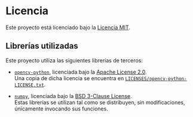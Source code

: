 # Licencia

Este proyecto está licenciado bajo la [Licencia MIT](LICENSE).

## Librerías utilizadas

Este proyecto utiliza las siguientes librerías de terceros:

- [`opencv-python`](https://github.com/opencv/opencv-python), licenciada bajo la [Apache License 2.0](https://www.apache.org/licenses/LICENSE-2.0).  
  Una copia de dicha licencia se encuentra en [`LICENSES/opencv-python-LICENSE.txt`](LICENSES/opencv-python-LICENSE.txt).

- [`numpy`](https://github.com/numpy/numpy), licenciada bajo la [BSD 3-Clause License](https://opensource.org/licenses/BSD-3-Clause).  
Estas librerías se utilizan tal como se distribuyen, sin modificaciones, únicamente invocando sus funciones.
